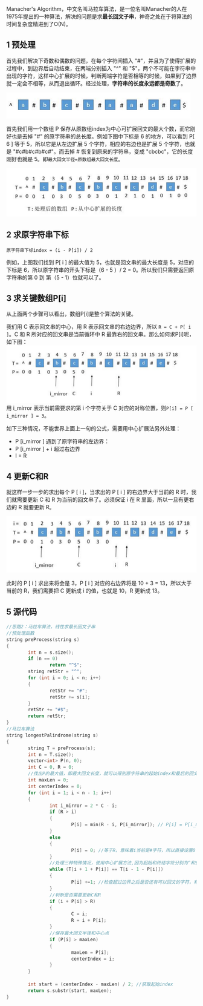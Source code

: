 Manacher's Algorithm，中文名叫马拉车算法，是一位名叫Manacher的人在1975年提出的一种算法，解决的问题是求**最长回文子串**，神奇之处在于将算法的时间复杂度精进到了O(N)。


## 1 预处理

首先我们解决下奇数和偶数的问题，在每个字符间插入 "#"，并且为了使得扩展的过程中，到边界后自动结束，在两端分别插入 "^" 和 "$"，两个不可能在字符串中出现的字符，这样中心扩展的时候，判断两端字符是否相等的时候，如果到了边界就一定会不相等，从而退出循环。经过处理，**字符串的长度永远都是奇数**了。

![1574136671999.png](.assets/1577765586430-57f99d6c-7baf-4a48-9b57-4cf6cb6fde26.png)


首先我们用一个数组 P 保存从原数组index为中心可扩展回文的最大个数，而它刚好也是去掉 "#" 的原字符串的总长度。例如下图中下标是 6 的地方，可以看到 P[ 6 ] 等于 5，所以它是从左边扩展 5 个字符，相应的右边也是扩展 5 个字符，也就是 "#c#b#c#b#c#"。而去掉 # 恢复到原来的字符串，变成 "cbcbc"，它的长度刚好也就是 5。即`最大回文半径=原数组最大回文长度`。

![1574136701374.png](.assets/1577765597163-61cc2927-cde2-48d9-91be-3ba8702be13f.png)


## 2 求原字符串下标

`原字符串下标index = (i - P[i]) / 2`

例如，上图我们找到 P[ i ] 的最大值为 5，也就是回文串的最大长度是 5，对应的下标是 6，所以原字符串的开头下标是（6 - 5 ）/ 2 = 0。所以我们只需要返回原字符串的第 0 到 第（5 - 1）位就可以了。


## 3 求关键数组P[i]

从上面两个步骤可以看出，数组P[i]是整个算法的关键。

我们用 C 表示回文串的中心，用 R 表示回文串的右边边界，所以 `R = C + P[ i ]`。C 和 R 所对应的回文串是当前循环中 R 最靠右的回文串。那么如何求P[i]呢，如下图：![1574136777481.png](.assets/1577765632255-dde3d333-f79d-4620-8c77-8edd34b58fdf.png)
用 i_mirror 表示当前需要求的第 i 个字符关于 C 对应的对称位置，则`P[i] = P [ i_mirror ] = 3`。

如下三种情况，不能世界上面上一句的公式，需要用中心扩展法另外处理：

- P [i_mirror ] 遇到了原字符串的左边界：
- P [i_mirror ] + i 超过右边界
- I = R


## 4 更新C和R

就这样一步一步的求出每个 P [ i ]，当求出的 P [ i ] 的右边界大于当前的 R 时，我们就需要更新 C 和 R 为当前的回文串了。必须保证 i 在 R 里面，所以一旦有更右边的 R 就要更新 R。

![1574136844913.png](.assets/1577765641145-33f1f766-451b-40d1-a9c1-b33c8bfff2d3.png)

此时的 P [ i ] 求出来将会是 3，P [ i ] 对应的右边界将是 10 + 3 = 13，所以大于当前的 R，我们需要把 C 更新成 i 的值，也就是 10，R 更新成 13。


## 5 源代码

```cpp
//思路2：马拉车算法，线性求最长回文子串
//预处理函数
string preProcess(string s)
{
        int n = s.size();
        if (n == 0)
                return "^$";
        string retStr = "^";
        for (int i = 0; i < n; i++)
        {
                retStr += "#";
                retStr += s[i];
        }
        retStr += "#$";
        return retStr;
}
//马拉车算法
string longestPalindrome(string s)
{
        string T = preProcess(s);
        int n = T.size();
        vector<int> P(n, 0);
        int C = 0, R = 0;
        //找出P的最大值，即最大回文长度，就可以得到原字符串的起始index和最后的回文字符串
        int maxLen = 0;
        int centerIndex = 0;
        for (int i = 1; i < n - 1; i++)
        {
                int i_mirror = 2 * C - i;
                if (R > i)
                {
                        P[i] = min(R - i, P[i_mirror]); // P[i] = P[i_mirror],防止超过R，加min函数
                }
                else
                {
                        P[i] = 0; //等于R，意味着i当前是#字符，所以直接设置0
                }
                //处理三种特殊情况，使用中心扩展方法,因为起始和终结字符分别为^和$，所以while循环最终会退出
                while (T[i + 1 + P[i]] == T[i - 1 - P[i]])
                {
                        P[i] +=1; //检查超过边界之后是否还有可以回文的字符，有则加1
                }
                //判断是否需要更新C和R
                if (i + P[i] > R)
                {
                        C = i;
                        R = i + P[i];
                }
                //保存最大回文半径和中心点
                if (P[i] > maxLen)
                {
                        maxLen = P[i];
                        centerIndex = i;
                }
        }

        int start = (centerIndex - maxLen) / 2; //获取起始index
        return s.substr(start, maxLen);
}
```
